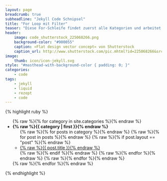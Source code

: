 ```yaml
---
layout: page
breadcrumb: true
subheadline: "Jekyll Code Schnipsel"
title: "For Loop mit Filter"
teaser: "Diese For-Schleife findet zuerst alle Kategorien und arbeitet sie ab. Die zweite For-Schleife – innerhalb der ersten – schaut sich alle <em>posts</em> an, die zu dieser Kategorie gehören. Der if-Befehl filtert die <em>posts</em> heraus, die das Layout <em>post</em> haben (angegeben im front matter)."
header:
    image: code_shutterstock_225068266.png
    background-color: "#900055"
    caption: »Flat design vector concept« von Shutterstock
    caption_url: http://www.shutterstock.com/pic.mhtml?id=225068266&src=id
image:
    thumb: icon/icon-jekyll.svg
style: "#masthead-with-background-color { padding: 0; }"
categories:
    - code
tags:
    - jekyll
    - liquid
    - rezept
    - code
---
```

{% highlight ruby %}
<ul>
 {% raw %}{% for category in site.categories %}{% endraw %}
  <li>
    <strong>{% raw %}{{ category | first }}{% endraw %}</strong>
    <ul>
    {% raw %}{% for posts in category %}{% endraw %}
    {% raw %}{% for post in posts %}{% endraw %}
    {% raw %}{% if post.layout == "post" %}{% endraw %}
        <li><a href="{% raw %}{{ post.url }}{% endraw %}">{% raw %}{{ post.title }}{% endraw %}</a></li>
    {% raw %}{% endif %}{% endraw %}
    {% raw %}{% endfor %}{% endraw %}
    {% raw %}{% endfor %}{% endraw %}
    </ul>
  </li>
{% raw %}{% endfor %}{% endraw %}
</ul>
{% endhighlight %}
